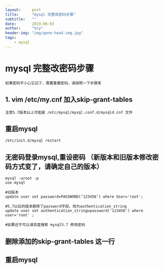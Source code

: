 ```yaml
---
layout:     post
title:      "mysql 完整改密码步骤"
subtitle:   ""
date:       2019-06-03
author:     "hcy"
header-img: "img/gene-head-img.jpg"
tags:
    - mysql
---
```



# mysql 完整改密码步骤
	
	如果密码不小心忘记了，需要重置密码，请按照一下步骤来
	
## 1. vim /etc/my.cnf 加入skip-grant-tables
	
	注意5.7版本以上可能是 /etc/mysql/mysql.conf.d/mysqld.cnf 文件
	
	
## 重启mysql 
	
	/etc/init.d/mysql restart

## 无密码登录mysql,重设密码 （新版本和旧版本修改密码方式变了，请确定自己的版本）
	
	mysql -uroot -p
	use mysql
	
	#旧版本
	update user set password=PASSWORD(‘123456’) where User='root';

	#5.7以后的版本删除了password字段，改为authentication_string
	update user set authentication_string=password('123456') where user='root' ;
	
	#如果还不可以请百度搜索 mysql5.7 修改密码
	
## 删除添加的skip-grant-tables 这一行

## 重启mysql